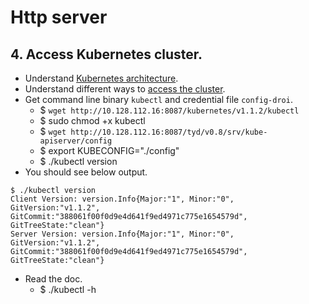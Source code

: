 # Http server
## 4. Access Kubernetes cluster.
- Understand [Kubernetes architecture](http://kubernetes.io/v1.0/docs/design/architecture.html).
- Understand different ways to [access the cluster](http://kubernetes.io/v1.0/docs/user-guide/accessing-the-cluster.html).
- Get command line binary `kubectl` and credential file `config-droi`.
  - $ `wget http://10.128.112.16:8087/kubernetes/v1.1.2/kubectl`
  - $ sudo chmod +x kubectl
  - $ `wget http://10.128.112.16:8087/tyd/v0.8/srv/kube-apiserver/config`
  - $ export KUBECONFIG="./config"
  - $ ./kubectl version
- You should see below output.
```
$ ./kubectl version
Client Version: version.Info{Major:"1", Minor:"0", GitVersion:"v1.1.2", GitCommit:"388061f00f0d9e4d641f9ed4971c775e1654579d", GitTreeState:"clean"}
Server Version: version.Info{Major:"1", Minor:"0", GitVersion:"v1.1.2", GitCommit:"388061f00f0d9e4d641f9ed4971c775e1654579d", GitTreeState:"clean"}
```
- Read the doc.
  - $ ./kubectl -h
